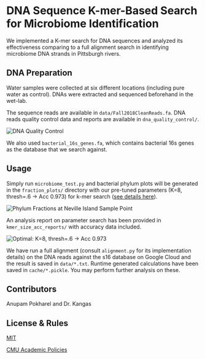 # DNA Sequence K-mer-Based Search for Microbiome Identification

We implemented a K-mer search for DNA sequences and analyzed its effectiveness comparing to a full alignment search in identifying microbiome DNA strands in Pittsburgh rivers.


## DNA Preparation
Water samples were collected at six different locations (including pure water as control). DNAs were extracted and sequenced beforehand in the wet-lab. 

The sequence reads are available in `data/Fall2018CleanReads.fa`. DNA reads quality control data and reports are available in `dna_quality_control/`. 

![DNA Quality Control](https://github.com/johnzhang1999/microbiome/blob/master/dna_quality_control/QC_plot.png?raw=true)

We also used `bacterial_16s_genes.fa`, which contains bacterial 16s genes as the database that we search against.

## Usage
Simply run `microbiome_test.py` and bacterial phylum plots will be generated in the `fraction_plots/` directory with our pre-tuned parameters (K=8, thresh=.6 -> Acc 0.973) for k-mer search ([see details here](https://en.wikipedia.org/wiki/K-mer)).

![Phylum Fractions at Neville Island Sample Point](https://github.com/johnzhang1999/microbiome/blob/master/fraction_plots/Neville%20Island.png?raw=true)

An analysis report on parameter search has been provided in `kmer_size_acc_reports/` with accuracy data included. 

![Optimal: K=8, thresh=.6 -> Acc 0.973](https://github.com/johnzhang1999/microbiome/blob/master/kmer_size_acc_reports/optim.png?raw=true)

We have run a full alignment (consult `alignment.py` for its implementation details) on the DNA reads against the s16 database on Google Cloud and the result is saved in `data/*.txt`. Runtime generated calculations have been saved in `cache/*.pickle`. You may perform further analysis on these.


## Contributors
Anupam Pokharel and Dr. Kangas

## License & Rules
[MIT](https://choosealicense.com/licenses/mit/)

[CMU Academic Policies](https://www.cmu.edu/policies/student-and-student-life/academic-integrity.html)

